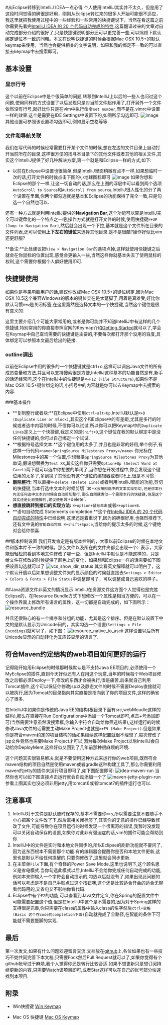 #从Eclipse转移到IntelliJ IDEA一点心得
个人使用IntelliJ其实并不太久，但是用了这段时间觉得的确很是好用，刚刚从Eclipse转过来的很多人开始可能很不适应，我这里就把我使用过程中的一些经验和一些常用的快捷键说下，当然在看这篇之前你需要先看完[IntelliJ IDEA 的 20 个代码自动完成的特性](http://www.oschina.net/question/12_70799),这篇翻译过来的文章对自动完成部分介绍的很好了,只是快捷键说明部分还可以更完善一些,可以照顾下默认绑定键位不一致的同鞋。本文在说明快捷键的时候会根据Mac OSX 10.5+的默认keymap来使用，当然也会提供相关的文字说明，如果和我的绑定不一致的可以直接去keymap中去搜索即可。

## 基本设置
### 显示行号
这个以前在Eclipse中是个很简单的问题,转移到IntelliJ上以后的一些人也问过这个问题,使用同样的方式设置了以后发现只是对当前文件起作用了,打开另外一个文件依然没有行号,就好比你只是在vim中执行命令`set number`,而不是在.vimrc中设置一样的效果.这个是需要在IDE Settings中设置下的,如图所示勾选即可:
![image](images/show_line_numbers.png) 
其他设置可参照该设置项勾选即可,例如显示空格等等.

### 文件和导航关联
我们在写代码的时候经常需要打开某个文件的时候,想在左边的文件目录上自动打开当前所在的目录,这样很方便的找寻本目录下的其他文件或者其他的相关文件,其实这个IntelliJ提供了好几种解决方案,第一个就是和Eclipse一样的方式,如下:

* 以前在Eclipse中设置也很简单,但是IntelliJ里面稍微有点不一样,如果想临时一次的话,打开文件的时候点击下图的小地球图标即可
![image](images/source_autoscroll.png)
如果你想和Eclipse的那个一样,让这一切自动的话,那么在上图的浮层中可以看到两个选项`AutoScroll to Source`和`AutoScroll from source`,IntelliJ很人性化的分了两个设置在里面,你两个都勾选就是基本和Eclipse的功能保持了完全一致,只是勾选一个自然也可以.

还有一种方式就是利用IntelliJ提供的**Navigation Bar**,这个功能可以算是IntelliJ完全可以键盘化的一个特点之一吧,操作方式就是打开文件的时候,使用快捷键`⌘+UP (Jump to Navigation Bar)`,然后就会出现一个下拉,基本就是这个文件所在目录的文件列表,还可以使用**上下左右的键位**来选择其他目录,是不是很酷?操作好似比vim还更舒服?

**备注:**此处建议把`View > Navigation Bar`的选项点掉,这样就使用快捷键之后就会在你鼠标的位置出现,感觉会更输入一些,当然这样你就基本失去了使用鼠标的权利,这个需要你根据个人癖好使用即可.

## 快捷键使用
如果你是苹果电脑用户的话,建议你改成Mac OSX 10.5+的键位绑定,因为Mac OSX 10.5这个兼容Windows的版本的键位实在是太蹩脚了,用着是真难受,好比你默认习惯`⌘+w`是关闭标签,在这里竟然是选择文本的一个快捷键,当然这个键位是很有意义的.

这里主要介绍几个可能大家常用的,或者是你可能并不知道IntelliJ中有这样的几个快捷键,特别常用的你直接参照官网的Keymap介绍[Getting Started](http://www.jetbrains.com/idea/documentation/index.jsp)就可以了,学会在Keymap中自己查询需要的快捷键是主要的,不要每次都打开那个没用的百度,具体绑定可以参照本文最后给出的链接.
### outline调出
以前在Eclipse中用的很多的一个快捷键就是ctrl+o,这样可以调出Java文件的所有成员变量和方法,并且可以支持搜索很是方便,IntelliJ这种基本的功能自然是有,新手的话还经常问,这个在IntellJ中的快捷键是`⌘+F12 (File Structure)`,如果你不是Mac OSX 10.5+键位绑定的话,小括号中的内容就是你可以去Keymap中去搜索的内容.

###基本操作

* **复制整行或者块:**在Eclipse中使用`ctrl+alt+Up`,IntelliJ默认是`⌘+D (Duplicate Line or Block)`,其实这个和Eclipse中的有差距,尤其是多行的时候或者选中内容的时候,不信你可以试试,所以你可以把Keymap中的`Duplicate Lines`定义上一个快捷键,我定义的是`Shift+D`,这个键位在我的默认绑定中是没任何快捷键的,你可以自己绑定一个试试.
* **根据符号选择文本:**这个键位用的太多了,并且也是非常的好用,举个例子,有这样一行代码`<name>SpringSource Milestones Proxy</name>` 你光标在Milestones中的某一个位置,你想替换`SpringSource Milestones Proxy`为其他单词,假设想替换为`Test XX`,其实这样你只需要`Option+Up (Select Word at Caret)`两下就可以选中你想要的单词了,当你想在开发过程中,你会发现这个键位用的太多了,多到换了其他没有这个键位的编辑器或者IDE上,很是不习惯.
* **删除整行:** 可以直接`⌘+delete (Delete Line)`或者利用IntelliJ智能的功能,剪切的快捷键,当本行选中文本的时候剪切``⌘+x`会按照选中的文本实现剪切,但是你本行内无任何选中文本的时候会自动剪切整行,那么自然就类似一个删除本行的快捷键,但是这个其实还是比较蹩脚的,建议使用`⌘+delete`.
* **想直接跳转到接口的实现方法:** `⌘+option+鼠标单击`或者`⌘+option+B`.
* **语句自动完成 Statements completion:**这个在[IntelliJ IDEA 的 20 个代码自动完成的特性](http://www.oschina.net/question/12_70799)中已经说明,这里还是着重说下,因为的确很好用,也强烈推荐下,还有文中说的`智能自动完成 ⌘+shift+Space`,当给你的提示太多的时候,这个键绝对会给你惊喜.

##版本控制设置
我们开发肯定是有版本控制的，大家以前Eclipse的时候在本地文件和版本库不一致的时候，那么文件以及所在的文件夹都会出现一个`〉`表示，大家能很轻松的看到本地文件修改了哪一些，但是IntelliJ中默认是不能这样的，只是给文件在修改的时候提供了颜色上的变化，如果想和Eclipse一样的话需要如下图把设置勾选就可以了
![vcs_show_dir_status](images/vcs_show_dir_status.png)
其实看英文解释就可以明白了，这个默认开启以后如果想调整文件夹的显示颜色的时候就直接去`Settings > Editor > Colors & Fonts > File Status`中调整即可了，可以调整成自己喜欢的样子。

##Java资源文件非英文的情况显示
IntelliJ在资源文件这方面个人觉得也是完胜Eclipse的，在Resource Bundle方式下想修改一个属性是相当方便的，可以在一个操作界面上修改所有语言的属性，这一切都是自动完成的，如下图所示：
![resource_bundle](images/resource_bundle.png)

并且还很贴心的有一个排序和分组的功能，尤其是这个排序。但是在默认设置下中文的是默认显示为Unicode码的，其实勾选一个设置(`Settings > File Encodings`)就可以了，如下图：
![resource_native_to_ascii](images/resource_native_to_ascii.png)
这样设置以后所有Unicode显示的自动转化为其应该显示的语言了.

## 符合Maven约定结构的web项目如何更好的运行
记得刚开始用Eclipse的时候那时候默认是不支持Java EE项目的,必须使用一个MyEclipse的插件,直到今天好似还有人在用这个玩意,当年的时候每个Web项目修改之后都必须Deploy一下,修改的东西才会被执行,很是痛苦,后来就自己利用Tomcat插件,这个可以保证你修改jsp以及静态文件的时候不需要Deploy直接就可以被执行,因为Tomcat的目录指向其实直接是指向到了你的项目文件,这样的确省心了很多.

在IntelliJ中如果你是传统的Java EE的结构(根目录下面有src,webMoudle这样的结构),那么在直接在Run Configurations中添加一个Tomcat即可,点击+号添加即可(当然需要注意虽然没搜索框,你输入字符会自动给你筛选结果),这样运行的时候修改Java文件的话需要主动Make Project也就是`⌘+F9 (Make Project)`.但是如果你是符合maven约定的项目结构的话如果继续这样配置就很不理想了,每次修改了jsp文件竟然也需要Make Project才可以,因为每次Make Project以后IntelliJ会自动给你DeployMent,这样好似又回到了几年前那种很麻烦的环境.

这个问题其实很容易解决,就是不要使用这种方式来运行你的web项目,既然符合maven结构的项目自然是使用maven或者gradle这种构建工具了,那么你需要利用maven的jetty的插件来运行项目即可了,如下图配置即可:
![idea-maven-run](images/idea-maven-run.png)
当然你也可以如下图直接点击运行就会自动添加一个了
![maven-jetty-plugin-run](images/maven-jetty-plugin-run.png)
参看上图其实也没必须非用jetty,用tomcat6或者tomcat7的插件运行也可以.

## 注意事项
1. IntelliJ对于文件是默认随时保存的,基本不需要你`⌘+s`,所以需要注意不要随手不小心把某个文件改了下,然后直接关闭标签了,其实你的无意的操作已经导致修改了文件,可能导致你在项目运行的时候发现一个很离奇的错误,我暂时没发现可以关闭自动保存的设置,如果你对此非有强迫症的话,vim的插件可能会帮助到你.
2. IntelliJ中的文件是实时和本地文件同步的,所以Eclipse的刷新功能就不要问了,因为这东西根本不需要那个功能.有的编辑器会提醒你是否和本地文件更新,这里也是默认不给任何提醒的,只要你修改了,这里就会同步更新.
3. 在主菜单`File`下面,有个奇怪的Power Save Mode,这里也说明下,这个顾名思义是省电模式.当你勾选此模式以后,IntelliJ不会给你完成任何自动完成的功能,例如本来你输入一个字符会自动提示的,勾选以后就没有了,如果出现此问题的话可以考虑是不是自己手贱点过这个按钮噢,这个还是比较适合开会的适合无聊看代码用的,又省电又不影响你看代码.
4. Eclipse中有个`F2`的功能,可以查看到Java文件定义,你在Spring的配置文件中可能需要配置这个值,但是在IntelliJ中这个是不需要的,因为对于Spring这样的支持很是完善,你只需要在class的属性中输入class的名字然后`ctrl+空格 (Basic 这个在code的completion下面)`自动就完成了全路径,在智能的条件下可能就不需要蹩脚的实现.

## 最后

第一次发文,如果有什么问题欢迎留言交流,文档放在[github](https://github.com/fxl545826/Documents)上,各位如果也有一些技巧不妨共同完善下本文档,只需要Fock然后Pull Request就可以了,如果你觉得有个github帐号过于麻烦,我个人觉得你还是转行比较合适.如果不想更新只是想订阅持续更新的内容,只需要Watch该项目即可,或者Star这样可以在自己的帐号部分快速找到本项目.

## 附录
* Win快捷键 [Win Keymap](http://www.jetbrains.com/idea/docs/IntelliJIDEA_ReferenceCard.pdf)

* Mac OS 快捷键 [Mac OS Keymap](http://www.jetbrains.com/idea/docs/IntelliJIDEA_ReferenceCard_Mac.pdf)